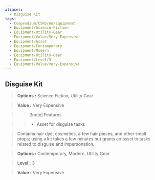 ```yaml
---
aliases:
  - Disguise Kit
tags:
  - Compendium/CSRD/en/Equipment
  - Equipment/Science-Fiction
  - Equipment/Utility-Gear
  - Equipment/Value/Very-Expensive
  - Equipment/Asset
  - Equipment/Contemporary
  - Equipment/Modern
  - Equipment/Utility-Gear
  - Equipment/Level/3
  - Equipment/Value/Very-Expensive
---
```

    
      
## Disguise Kit      
      
>      
> **Options :** Science Fiction, Utility Gear      
> **Value :** Very Expensive      
>>[!note] Features      
>> - Asset for disguise tasks      
      
>Contains hair dye, cosmetics, a few hair pieces, and other small props; using a kit takes a few minutes but grants an asset to tasks related to disguise and impersonation.      
> **Options :** Contemporary, Modern, Utility Gear      
> **Level :** 3      
> **Value :** Very Expensive